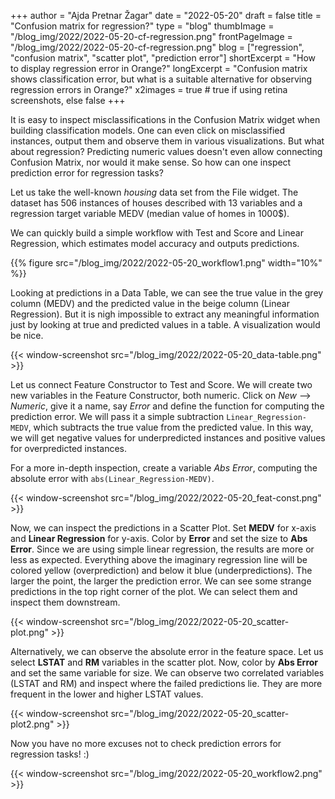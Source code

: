 +++
author = "Ajda Pretnar Žagar"
date = "2022-05-20"
draft = false
title = "Confusion matrix for regression?"
type = "blog"
thumbImage = "/blog_img/2022/2022-05-20-cf-regression.png"
frontPageImage = "/blog_img/2022/2022-05-20-cf-regression.png"
blog = ["regression", "confusion matrix", "scatter plot", "prediction error"]
shortExcerpt = "How to display regression error in Orange?"
longExcerpt = "Confusion matrix shows classification error, but what is a suitable alternative for observing regression errors in Orange?"
x2images = true  # true if using retina screenshots, else false
+++

It is easy to inspect misclassifications in the Confusion Matrix widget when building classification models. One can even click on misclassified instances, output them and observe them in various visualizations. But what about regression? Predicting numeric values doesn't even allow connecting Confusion Matrix, nor would it make sense. So how can one inspect prediction error for regression tasks?

Let us take the well-known *housing* data set from the File widget. The dataset has 506 instances of houses described with 13 variables and a regression target variable MEDV (median value of homes in 1000$).

We can quickly build a simple workflow with Test and Score and Linear Regression, which estimates model accuracy and outputs predictions.

{{% figure src="/blog_img/2022/2022-05-20_workflow1.png" width="10%" %}}

Looking at predictions in a Data Table, we can see the true value in the grey column (MEDV) and the predicted value in the beige column (Linear Regression). But it is nigh impossible to extract any meaningful information just by looking at true and predicted values in a table. A visualization would be nice.

{{< window-screenshot src="/blog_img/2022/2022-05-20_data-table.png" >}}

Let us connect Feature Constructor to Test and Score. We will create two new variables in the Feature Constructor, both numeric. Click on *New* --> *Numeric*, give it a name, say *Error* and define the function for computing the prediction error. We will pass it a simple subtraction `Linear_Regression-MEDV`, which subtracts the true value from the predicted value. In this way, we will get negative values for underpredicted instances and positive values for overpredicted instances.

For a more in-depth inspection, create a variable *Abs Error*, computing the absolute error with `abs(Linear_Regression-MEDV)`.

{{< window-screenshot src="/blog_img/2022/2022-05-20_feat-const.png" >}}

Now, we can inspect the predictions in a Scatter Plot. Set **MEDV** for x-axis and **Linear Regression** for y-axis. Color by **Error** and set the size to **Abs Error**. Since we are using simple linear regression, the results are more or less as expected. Everything above the imaginary regression line will be colored yellow (overprediction) and below it blue (underpredictions). The larger the point, the larger the prediction error. We can see some strange predictions in the top right corner of the plot. We can select them and inspect them downstream.

{{< window-screenshot src="/blog_img/2022/2022-05-20_scatter-plot.png" >}}

Alternatively, we can observe the absolute error in the feature space. Let us select **LSTAT** and **RM** variables in the scatter plot. Now, color by **Abs Error** and set the same variable for size. We can observe two correlated variables (LSTAT and RM) and inspect where the failed predictions lie. They are more frequent in the lower and higher LSTAT values.

{{< window-screenshot src="/blog_img/2022/2022-05-20_scatter-plot2.png" >}}

Now you have no more excuses not to check prediction errors for regression tasks! :)

{{< window-screenshot src="/blog_img/2022/2022-05-20_workflow2.png" >}}

